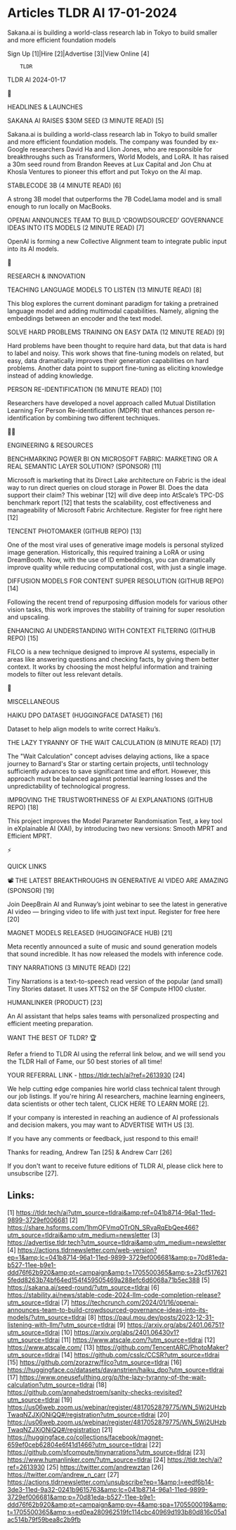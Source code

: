 # Articles TLDR AI 17-01-2024

Sakana.ai is building a world-class research lab in Tokyo to build
smaller and more efficient foundation models  

Sign Up [1]|Hire [2]|Advertise [3]|View Online [4] 

		TLDR 

TLDR AI 2024-01-17

🚀 

HEADLINES & LAUNCHES

 SAKANA AI RAISES $30M SEED (3 MINUTE READ) [5] 

 Sakana.ai is building a world-class research lab in Tokyo to build
smaller and more efficient foundation models. The company was founded
by ex-Google researchers David Ha and Llion Jones, who are responsible
for breakthroughs such as Transformers, World Models, and LoRA. It has
raised a 30m seed round from Brandon Reeves at Lux Capital and Jon Chu
at Khosla Ventures to pioneer this effort and put Tokyo on the AI map.


 STABLECODE 3B (4 MINUTE READ) [6] 

 A strong 3B model that outperforms the 7B CodeLlama model and is
small enough to run locally on MacBooks. 

 OPENAI ANNOUNCES TEAM TO BUILD ‘CROWDSOURCED’ GOVERNANCE IDEAS
INTO ITS MODELS (2 MINUTE READ) [7] 

 OpenAI is forming a new Collective Alignment team to integrate public
input into its AI models. 

🧠 

RESEARCH & INNOVATION

 TEACHING LANGUAGE MODELS TO LISTEN (13 MINUTE READ) [8] 

 This blog explores the current dominant paradigm for taking a
pretrained language model and adding multimodal capabilities. Namely,
aligning the embeddings between an encoder and the text model. 

 SOLVE HARD PROBLEMS TRAINING ON EASY DATA (12 MINUTE READ) [9] 

 Hard problems have been thought to require hard data, but that data
is hard to label and noisy. This work shows that fine-tuning models on
related, but easy, data dramatically improves their generation
capabilities on hard problems. Another data point to support
fine-tuning as eliciting knowledge instead of adding knowledge. 

 PERSON RE-IDENTIFICATION (16 MINUTE READ) [10] 

 Researchers have developed a novel approach called Mutual
Distillation Learning For Person Re-identification (MDPR) that
enhances person re-identification by combining two different
techniques. 

🧑‍💻 

ENGINEERING & RESOURCES

 BENCHMARKING POWER BI ON MICROSOFT FABRIC: MARKETING OR A REAL
SEMANTIC LAYER SOLUTION? (SPONSOR) [11] 

 Microsoft is marketing that its Direct Lake architecture on Fabric is
the ideal way to run direct queries on cloud storage in Power BI. Does
the data support their claim? This webinar [12] will dive deep into
AtScale’s TPC-DS benchmark report [12] that tests the scalability,
cost effectiveness and manageability of Microsoft Fabric Architecture.
Register for free right here [12] 

 TENCENT PHOTOMAKER (GITHUB REPO) [13] 

 One of the most viral uses of generative image models is personal
stylized image generation. Historically, this required training a LoRA
or using DreamBooth. Now, with the use of ID embeddings, you can
dramatically improve quality while reducing computational cost, with
just a single image. 

 DIFFUSION MODELS FOR CONTENT SUPER RESOLUTION (GITHUB REPO) [14] 

 Following the recent trend of repurposing diffusion models for
various other vision tasks, this work improves the stability of
training for super resolution and upscaling. 

 ENHANCING AI UNDERSTANDING WITH CONTEXT FILTERING (GITHUB REPO) [15] 

 FILCO is a new technique designed to improve AI systems, especially
in areas like answering questions and checking facts, by giving them
better context. It works by choosing the most helpful information and
training models to filter out less relevant details. 

🎁 

MISCELLANEOUS

 HAIKU DPO DATASET (HUGGINGFACE DATASET) [16] 

 Dataset to help align models to write correct Haiku’s. 

 THE LAZY TYRANNY OF THE WAIT CALCULATION (8 MINUTE READ) [17] 

 The "Wait Calculation" concept advises delaying actions, like a space
journey to Barnard's Star or starting certain projects, until
technology sufficiently advances to save significant time and effort.
However, this approach must be balanced against potential learning
losses and the unpredictability of technological progress. 

 IMPROVING THE TRUSTWORTHINESS OF AI EXPLANATIONS (GITHUB REPO) [18] 

 This project improves the Model Parameter Randomisation Test, a key
tool in eXplainable AI (XAI), by introducing two new versions: Smooth
MPRT and Efficient MPRT. 

⚡ 

QUICK LINKS

 📽️ THE LATEST BREAKTHROUGHS IN GENERATIVE AI VIDEO ARE AMAZING
(SPONSOR) [19] 

 Join DeepBrain AI and Runway’s joint webinar to see the latest in
generative AI video — bringing video to life with just text input.
Register for free here [20] 

 MAGNET MODELS RELEASED (HUGGINGFACE HUB) [21] 

 Meta recently announced a suite of music and sound generation models
that sound incredible. It has now released the models with inference
code. 

 TINY NARRATIONS (3 MINUTE READ) [22] 

 Tiny Narrations is a text-to-speech read version of the popular (and
small) Tiny Stories dataset. It uses XTTS2 on the SF Compute H100
cluster. 

 HUMANLINKER (PRODUCT) [23] 

 An AI assistant that helps sales teams with personalized prospecting
and efficient meeting preparation. 

WANT THE BEST OF TLDR? 🏆

Refer a friend to TLDR AI using the referral link below, and we will
send you the TLDR Hall of Fame, our 50 best stories of all time!

YOUR REFERRAL LINK - https://tldr.tech/ai?ref=2613930 [24]

 We help cutting edge companies hire world class technical talent
through our job listings. If you're hiring AI researchers, machine
learning engineers, data scientists or other tech talent, CLICK HERE
TO LEARN MORE [2]. 

If your company is interested in reaching an audience of AI
professionals and decision makers, you may want to ADVERTISE WITH US
[3]. 

If you have any comments or feedback, just respond to this email! 

Thanks for reading, 
Andrew Tan [25] & Andrew Carr [26] 

If you don't want to receive future editions of TLDR AI, please click
here to unsubscribe [27]. 

 

Links:
------
[1] https://tldr.tech/ai?utm_source=tldrai&amp;ref=041b8714-96a1-11ed-9899-3729ef006681
[2] https://share.hsforms.com/1hmOFVmqOTrON_SRvaRqEbQee466?utm_source=tldrai&amp;utm_medium=newsletter
[3] https://advertise.tldr.tech?utm_source=tldrai&amp;utm_medium=newsletter
[4] https://actions.tldrnewsletter.com/web-version?ep=1&amp;lc=041b8714-96a1-11ed-9899-3729ef006681&amp;p=70d81eda-b527-11ee-b9e1-ddd76f62b920&amp;pt=campaign&amp;t=1705500365&amp;s=23cf5176215fedd8263b74bf64ed154f459505469a288efc6d6068a71b5ec388
[5] https://sakana.ai/seed-round/?utm_source=tldrai
[6] https://stability.ai/news/stable-code-2024-llm-code-completion-release?utm_source=tldrai
[7] https://techcrunch.com/2024/01/16/openai-announces-team-to-build-crowdsourced-governance-ideas-into-its-models/?utm_source=tldrai
[8] https://paul.mou.dev/posts/2023-12-31-listening-with-llm/?utm_source=tldrai
[9] https://arxiv.org/abs/2401.06751?utm_source=tldrai
[10] https://arxiv.org/abs/2401.06430v1?utm_source=tldrai
[11] https://www.atscale.com/?utm_source=tldrai
[12] https://www.atscale.com/
[13] https://github.com/TencentARC/PhotoMaker?utm_source=tldrai
[14] https://github.com/csslc/CCSR?utm_source=tldrai
[15] https://github.com/zorazrw/filco?utm_source=tldrai
[16] https://huggingface.co/datasets/davanstrien/haiku_dpo?utm_source=tldrai
[17] https://www.oneusefulthing.org/p/the-lazy-tyranny-of-the-wait-calculation?utm_source=tldrai
[18] https://github.com/annahedstroem/sanity-checks-revisited?utm_source=tldrai
[19] https://us06web.zoom.us/webinar/register/4817052879775/WN_5Wj2UHzbTwaqNZJXjONiQQ#/registration?utm_source=tldrai
[20] https://us06web.zoom.us/webinar/register/4817052879775/WN_5Wj2UHzbTwaqNZJXjONiQQ#/registration
[21] https://huggingface.co/collections/facebook/magnet-659ef0ceb62804e6f41d1466?utm_source=tldrai
[22] https://github.com/sfcompute/tinynarrations?utm_source=tldrai
[23] https://www.humanlinker.com/?utm_source=tldrai
[24] https://tldr.tech/ai?ref=2613930
[25] https://twitter.com/andrewztan
[26] https://twitter.com/andrew_n_carr
[27] https://actions.tldrnewsletter.com/unsubscribe?ep=1&amp;l=eedf6b14-3de3-11ed-9a32-0241b9615763&amp;lc=041b8714-96a1-11ed-9899-3729ef006681&amp;p=70d81eda-b527-11ee-b9e1-ddd76f62b920&amp;pt=campaign&amp;pv=4&amp;spa=1705500019&amp;t=1705500365&amp;s=ed0ea280962519fc114cbc40969d193b80d816c05a1ac514b79f59bea8c2b9fb